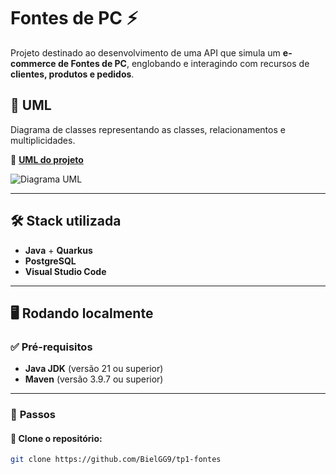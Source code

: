 # **Fontes de PC** ⚡  
Projeto destinado ao desenvolvimento de uma API que simula um **e-commerce de Fontes de PC**, englobando e interagindo com recursos de **clientes, produtos e pedidos**.  

## 📌 **UML**  
Diagrama de classes representando as classes, relacionamentos e multiplicidades.  

📂 **[UML do projeto](docs/UMLtp1-fontes.jpeg)**  

![Diagrama UML](docs/tp1-fontes.jpeg)


---

## 🛠 **Stack utilizada**  
- **Java** + **Quarkus**  
- **PostgreSQL**  
- **Visual Studio Code**  

---

## 🖥️ **Rodando localmente**  

### ✅ **Pré-requisitos**  
- **Java JDK** (versão 21 ou superior)  
- **Maven** (versão 3.9.7 ou superior)  

---

### 📌 **Passos**  

#### 🔹 Clone o repositório:  

```sh
git clone https://github.com/BielGG9/tp1-fontes
